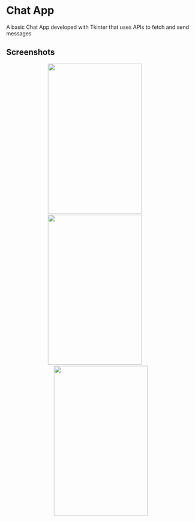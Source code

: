 
# Chat App

A basic Chat App developed with Tkinter that uses APIs to fetch and send messages


## Screenshots

<p align="center">
<img src="" width="250" height="400">
 &nbsp; &nbsp; &nbsp; &nbsp;
<img src="" width="250" height="400">
  &nbsp; &nbsp; &nbsp; &nbsp;
<img src = "" width="250" height="400">
</p>

